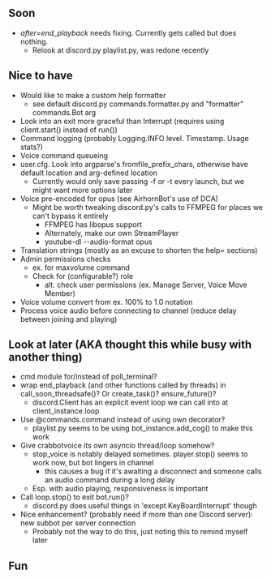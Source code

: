 ## Soon
- *after=end_playback* needs fixing. Currently gets called but does nothing.
    - Relook at discord.py playlist.py, was redone recently

## Nice to have
- Would like to make a custom help formatter
    - see default discord.py commands.formatter.py and "formatter" commands.Bot arg
- Look into an exit more graceful than Interrupt (requires using client.start() instead of run())
- Command logging (probably Logging.INFO level. Timestamp. Usage stats?)
- Voice command queueing
- user.cfg. Look into argparse's fromfile_prefix_chars, otherwise have default location and arg-defined location
    - Currently would only save passing -f or -t every launch, but we might want more options later
- Voice pre-encoded for opus (see AirhornBot's use of DCA)
    - Might be worth tweaking discord.py's calls to FFMPEG for places we can't bypass it entirely
        - FFMPEG has libopus support
        - Alternately, make our own StreamPlayer
        - youtube-dl --audio-format opus
- Translation strings (mostly as an excuse to shorten the help= sections)
- Admin permissions checks
    - ex. for maxvolume command
    - Check for (configurable?) role
        - alt. check user permissions (ex. Manage Server, Voice Move Member)
- Voice volume convert from ex. 100% to 1.0 notation
- Process voice audio before connecting to channel (reduce delay between joining and playing)

## Look at later (AKA thought this while busy with another thing)
- cmd module for/instead of poll_terminal?
- wrap end_playback (and other functions called by threads) in call_soon_threadsafe()? Or create_task()? ensure_future()?
    - discord.Client has an explicit event loop we can call into at client_instance.loop
- Use @commands.command instead of using own decorator?
    - playlist.py seems to be using bot_instance.add_cog() to make this work
- Give crabbotvoice its own asyncio thread/loop somehow?
    - stop_voice is notably delayed sometimes. player.stop() seems to work now, but bot lingers in channel
        - this causes a bug if it's awaiting a disconnect and someone calls an audio command during a long delay
    - Esp. with audio playing, responsiveness is important
- Call loop.stop() to exit bot.run()?
    - discord.py does useful things in 'except KeyBoardInterrupt' though
- Nice enhancement? (probably need if more than one Discord server): new subbot per server connection
    - Probably not the way to do this, just noting this to remind myself later

## Fun
